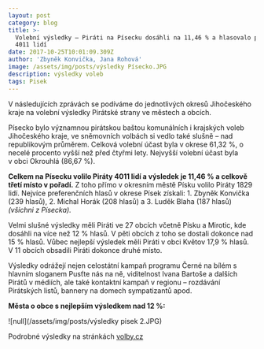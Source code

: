 ```yaml
---
layout: post
category: blog
title: >-
  Volební výsledky – Piráti na Písecku dosáhli na 11,46 % a hlasovalo pro ně
  4011 lidí
date: 2017-10-25T10:01:09.309Z
author: 'Zbyněk Konvička, Jana Rohová'
image: /assets/img/posts/výsledky Písecko.JPG
description: výsledky voleb
tags: Pisek
---
```

V následujících
zprávách se podíváme do jednotlivých okresů Jihočeského kraje na volební
výsledky Pirátské strany ve městech a obcích.

Písecko bylo významnou pirátskou baštou komunálních
i krajských voleb Jihočeského kraje, ve sněmovních volbách si vedlo také slušně
– nad republikovým průměrem. Celková volební účast byla v okrese 61,32 %, o
necelé procento vyšší než před čtyřmi lety. Nejvyšší volební účast byla
v obci Okrouhlá (86,67 %).

**Celkem
na Písecku volilo Piráty 4011 lidí a výsledek je 11,46 % a celkově třetí místo
v pořadí.** Z toho přímo v okresním městě
Písku volilo Piráty 1829 lidí. Nejvíce preferenčních hlasů v okrese Písek získali:
1\. Zbyněk Konvička (239 hlasů), 2. Michal Horák (208 hlasů) a 3. Luděk Blaha
\(187 hlasů) *(všichni z Písecka).*

Velmi slušné výsledky měli Piráti ve 27 obcích
včetně Písku a Mirotic, kde dosáhli na více než 12 % hlasů. V pěti obcích
z toho se dostali dokonce nad 15 % hlasů. Vůbec nejlepší výsledek měli
Piráti v obci Květov 17,9 % hlasů. V 11 obcích obsadili Piráti
dokonce druhé místo.

Výsledky odrážejí nejen celostátní kampaň programu
Černé na bílém s hlavním sloganem Pusťte nás na ně, viditelnost Ivana Bartoše a
dalších Pirátů v médiích, ale také kontaktní kampaň v regionu –
rozdávání Pirátských listů, bannery na domech sympatizantů apod.

**Města
o obce s nejlepším výsledkem nad 12 %:**

![null](/assets/img/posts/výsledky pisek 2.JPG)

Podrobné výsledky na stránkách [volby.cz](https://volby.cz)
